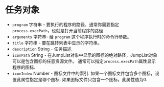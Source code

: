 # 任务对象

* `program` 字符串 - 要执行的程序的路径，通常你需要指定 `process.execPath`，也就是打开当前程序的路径
* `arguments` 字符串- 给 `program` 这个程序执行时的命令行参数。
* ` title ` 字符串 - 要在跳转列表中显示的字符串。
* `description` String - 任务描述.
* `iconPath` String - 在JumpList对象中显示的图标的绝对路径，JumpList对象可以是包含图标的任意资源文件。 通常可以指定`process.execPath`属性显示程序的图标.
* `iconIndex` Number - 图标文件中的索引. 如果一个图标文件包含多个图标，设置此属性指定是哪个图标. 如果图标文件只包含一个图标，此属性值为0.